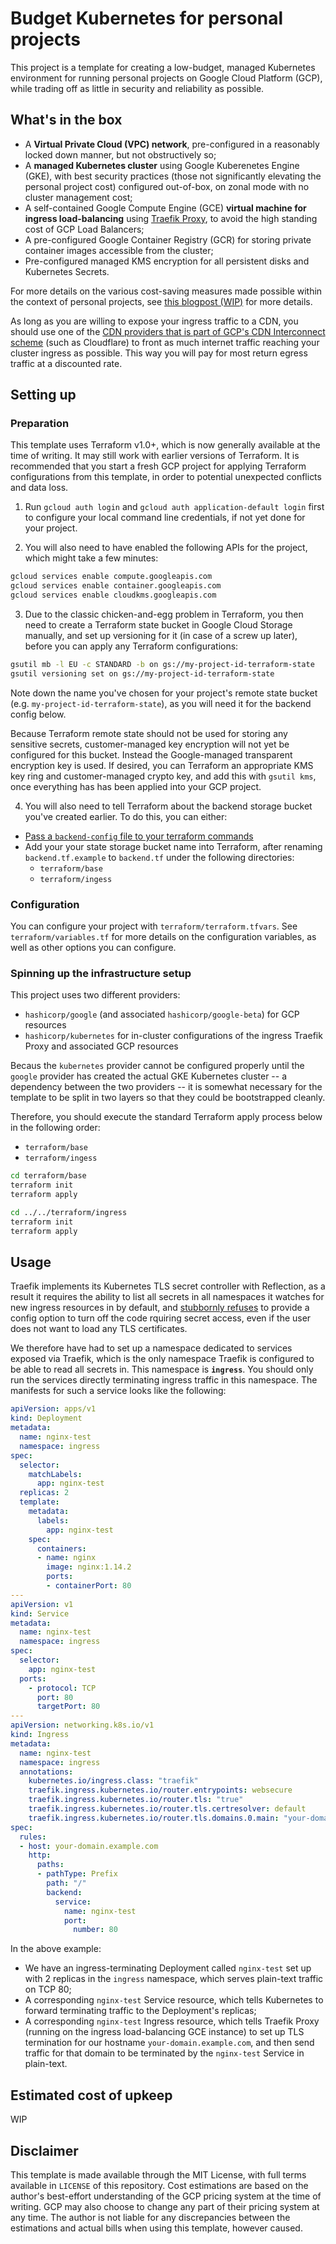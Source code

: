 # Budget Kubernetes for personal projects

This project is a template for creating a low-budget, managed Kubernetes environment for running personal projects on Google Cloud Platform (GCP), while trading off as little in security and reliability as possible.

## What's in the box

* A **Virtual Private Cloud (VPC) network**, pre-configured in a reasonably locked down manner, but not obstructively so;
* A **managed Kubernetes cluster** using Google Kuberenetes Engine (GKE), with best security practices (those not significantly elevating the personal project cost) configured out-of-box, on zonal mode with no cluster management cost;
* A self-contained Google Compute Engine (GCE) **virtual machine for ingress load-balancing** using [Traefik Proxy](https://doc.traefik.io/traefik/), to avoid the high standing cost of GCP Load Balancers;
* A pre-configured Google Container Registry (GCR) for storing private container images accessible from the cluster;
* Pre-configured managed KMS encryption for all persistent disks and Kubernetes Secrets.

For more details on the various cost-saving measures made possible within the context of personal projects, see [this blogpost (WIP)](http:///) for more details.

As long as you are willing to expose your ingress traffic to a CDN, you should use one of the [CDN providers that is part of GCP's CDN Interconnect scheme](https://cloud.google.com/network-connectivity/docs/cdn-interconnect) (such as Cloudflare) to front as much internet traffic reaching your cluster ingress as possible. This way you will pay for most return egress traffic at a discounted rate.

## Setting up

### Preparation

This template uses Terraform v1.0+, which is now generally available at the time of writing. It may still work with earlier versions of Terraform. It is recommended that you start a fresh GCP project for applying Terraform configurations from this template, in order to potential unexpected conflicts and data loss.

1. Run `gcloud auth login` and `gcloud auth application-default login` first to configure your local command line credentials, if not yet done for your project. 

2. You will also need to have enabled the following APIs for the project, which might take a few minutes:

```bash
gcloud services enable compute.googleapis.com
gcloud services enable container.googleapis.com
gcloud services enable cloudkms.googleapis.com
```

3. Due to the classic chicken-and-egg problem in Terraform, you then need to create a Terraform state bucket in Google Cloud Storage manually, and set up versioning for it (in case of a screw up later), before you can apply any Terraform configurations:

```bash
gsutil mb -l EU -c STANDARD -b on gs://my-project-id-terraform-state
gsutil versioning set on gs://my-project-id-terraform-state
```

Note down the name you've chosen for your project's remote state bucket (e.g. `my-project-id-terraform-state`), as you will need it for the backend config below.

Because Terraform remote state should not be used for storing any sensitive secrets, customer-managed key encryption will not yet be configured for this bucket. Instead the Google-managed transparent encryption key is used. If desired, you can Terraform an appropriate KMS key ring and customer-managed crypto key, and add this with `gsutil kms`, once everything has has been applied into your GCP project.

4. You will also need to tell Terraform about the backend storage bucket you've created earlier. To do this, you can either:

* [Pass a `backend-config` file to your terraform commands](https://www.terraform.io/docs/language/settings/backends/configuration.html#partial-configuration)
* Add your your state storage bucket name into Terraform, after renaming `backend.tf.example` to `backend.tf` under the following directories:
  * `terraform/base`
  * `terraform/ingess`

### Configuration

You can configure your project with `terraform/terraform.tfvars`. See `terraform/variables.tf` for more details on the configuration variables, as well as other options you can configure.

### Spinning up the infrastructure setup

This project uses two different providers:

* `hashicorp/google` (and associated `hashicorp/google-beta`) for GCP resources
* `hashicorp/kubernetes` for in-cluster configurations of the ingress Traefik Proxy and associated GCP resources

Becaus the `kubernetes` provider cannot be configured properly until the `google` provider has created the actual GKE Kubernetes cluster -- a dependency between the two providers -- it is somewhat necessary for the template to be split in two layers so that they could be bootstrapped cleanly.

Therefore, you should execute the standard Terraform apply process below in the following order:

* `terraform/base`
* `terraform/ingess`

```bash
cd terraform/base
terraform init
terraform apply

cd ../../terraform/ingress
terraform init
terraform apply
```

## Usage

Traefik implements its Kubernetes TLS secret controller with Reflection, as a result it requires the ability to list all secrets in all namespaces it watches for new ingress resources in by default, and [stubbornly refuses](https://github.com/traefik/traefik/issues/7097) to provide a config option to turn off the code rquiring secret access, even if the user does not want to load any TLS certificates.

We therefore have had to set up a namespace dedicated to services exposed via Traefik, which is the only namespace Traefik is configured to be able to read all secrets in. This namespace is **`ingress`**. You should only run the services directly terminating ingress traffic in this namespace. The manifests for such a service looks like the following:

```yaml
apiVersion: apps/v1
kind: Deployment
metadata:
  name: nginx-test
  namespace: ingress
spec:
  selector:
    matchLabels:
      app: nginx-test
  replicas: 2 
  template:
    metadata:
      labels:
        app: nginx-test
    spec:
      containers:
      - name: nginx
        image: nginx:1.14.2
        ports:
        - containerPort: 80
---
apiVersion: v1
kind: Service
metadata:
  name: nginx-test
  namespace: ingress
spec:
  selector:
    app: nginx-test
  ports:
    - protocol: TCP
      port: 80
      targetPort: 80
---
apiVersion: networking.k8s.io/v1
kind: Ingress
metadata:
  name: nginx-test
  namespace: ingress
  annotations:
    kubernetes.io/ingress.class: "traefik"
    traefik.ingress.kubernetes.io/router.entrypoints: websecure
    traefik.ingress.kubernetes.io/router.tls: "true"
    traefik.ingress.kubernetes.io/router.tls.certresolver: default
    traefik.ingress.kubernetes.io/router.tls.domains.0.main: "your-domain.example.com"
spec:
  rules:
  - host: your-domain.example.com
    http:
      paths:
      - pathType: Prefix
        path: "/"
        backend:
          service:
            name: nginx-test
            port:
              number: 80
```

In the above example:

* We have an ingress-terminating Deployment called `nginx-test` set up with 2 replicas in the `ingress` namespace, which serves plain-text traffic on TCP 80;
* A corresponding `nginx-test` Service resource, which tells Kubernetes to forward terminating traffic to the Deployment's replicas;
* A corresponding `nginx-test` Ingress resource, which tells Traefik Proxy (running on the ingress load-balancing GCE instance) to set up TLS termination for our hostname `your-domain.example.com`, and then send traffic for that domain to be terminated by the `nginx-test` Service in plain-text.

## Estimated cost of upkeep

WIP

## Disclaimer

This template is made available through the MIT License, with full terms available in `LICENSE` of this repository. Cost estimations are based on the author's best-effort understanding of the GCP pricing system at the time of writing. GCP may also choose to change any part of their pricing system at any time. The author is not liable for any discrepancies between the estimations and actual bills when using this template, however caused.